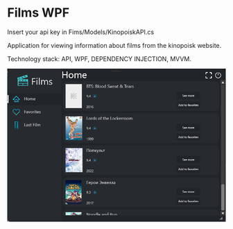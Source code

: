 # Films WPF

 Insert your api key in Fims/Models/KinopoiskAPI.cs

Application for viewing information about films from the kinopoisk website.

Technology stack: API, WPF, DEPENDENCY INJECTION, MVVM.

![Preview](./materials/HOME.png)
